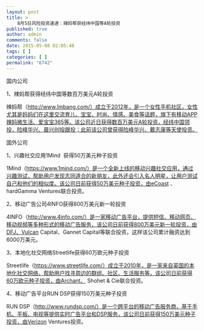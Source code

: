 ```yaml
---
layout: post
title: >
    8月5日风险投资速递：辣妈帮获经纬中国等A轮投资
published: true
author: admin
comments: false
date: 2015-05-08 02:05:48
tags: [ ]
categories: [ ]
permalink: "6742"
---
```



国内公司

1、辣妈帮获得经纬中国等数百万美元A轮投资

辣妈帮（http://www.lmbang.com/）成立于2012年，是一个女性手机社区，女性尤其是妈妈们在这里交流育儿、宝宝、时尚、情感、美食等话题，旗下有移动APP辣妈微生活、爱宝宝365等。该公司近日获得数百万美元A轮投资，经纬中国领投，险峰华兴、晨兴创投跟投；此前该公司曾获得险峰华兴、戴志康等天使投资。

国外公司

1、兴趣社交应用1Mind  获得50万美元种子投资

1Mind（https://www.1mind.com/）是一个全新上线的移动兴趣社交应用，通过兴趣测试，帮助用户发现志同道合的新朋友，此外还会引入名人明星，让用户测试自己和他们的相似度。该公司日前获得50万美元种子投资，由eCoast 、hardGamma Ventures联合投资。

2、移动广告公司4INFO获得800万美元新一轮投资

4INFO（http://www.4info.com/）是一家移动广告平台，提供短信、移动网页、移动视频等多种形式的移动广告服务，该公司日前获得800万美元新一轮投资，由DFJ、Vulcan Capital、Gannet Capital等联合投资，这样该公司累计融资达到6000万美元。

3、本地化社交网络Streetlife获得60万欧元种子投资

Streetlife（https://www.streetlife.com/）成立于2010年，是一家来自英国的本地化社交网络，帮助用户找寻周边的群组、社区、生活服务等，该公司日前获得60万欧元种子投资，由Archant、 Shohet & Cie联合投资。

4、移动广告平台RUN DSP获得150万美元种子投资

RUN DSP（http://www.rundsp.com/）是一个跨平台的移动广告服务商，基于手机、平板、电视等提供实时广告平台和DSP服务，该公司日前获得150万美元种子投资，由Verizon Ventures投资。
